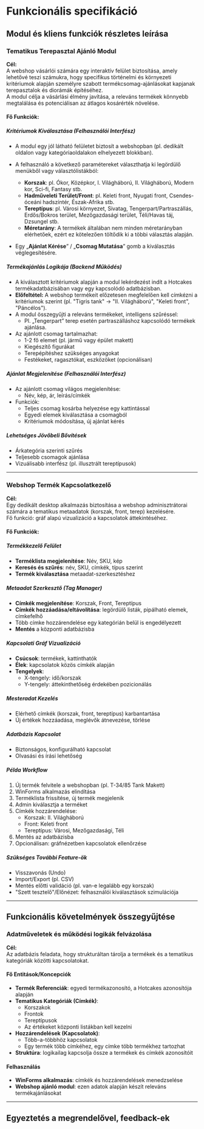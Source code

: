 # Funkcionális specifikáció

## Modul és kliens funkciók részletes leírása

### Tematikus Terepasztal Ajánló Modul

**Cél:**  
A webshop vásárlói számára egy interaktív felület biztosítása, amely lehetővé teszi számukra, hogy specifikus történelmi és környezeti kritériumok alapján személyre szabott termékcsomag-ajánlásokat kapjanak terepasztalok és diorámák építéséhez.  
A modul célja a vásárlási élmény javítása, a releváns termékek könnyebb megtalálása és potenciálisan az átlagos kosárérték növelése.

#### Fő Funkciók:

##### Kritériumok Kiválasztása (Felhasználói Interfész)

- A modul egy jól látható felületet biztosít a webshopban (pl. dedikált oldalon vagy kategóriaoldalakon elhelyezett blokkban).
- A felhasználó a következő paramétereket választhatja ki legördülő menükből vagy választólistákból:
  - **Korszak**: pl. Ókor, Középkor, I. Világháború, II. Világháború, Modern kor, Sci-fi, Fantasy stb.
  - **Hadműveleti Terület/Front**: pl. Keleti front, Nyugati front, Csendes-óceáni hadszíntér, Észak-Afrika stb.
  - **Tereptípus**: pl. Városi környezet, Sivatag, Tengerpart/Partraszállás, Erdős/Bokros terület, Mezőgazdasági terület, Téli/Havas táj, Dzsungel stb.
  - **Méretarány**: A termékek általában nem minden méretarányban elérhetőek, ezért ez kötelezően töltődik ki a többi választás alapján.

- Egy „**Ajánlat Kérése**” / „**Csomag Mutatása**” gomb a kiválasztás véglegesítésére.

##### Termékajánlás Logikája (Backend Működés)

- A kiválasztott kritériumok alapján a modul lekérdezést indít a Hotcakes termékadatbázisában vagy egy kapcsolódó adatbázisban.
- **Előfeltétel:** A webshop termékeit előzetesen megfelelően kell címkézni a kritériumok szerint (pl. "Tigris tank" → "II. Világháború", "Keleti front", "Páncélos").
- A modul összegyűjti a releváns termékeket, intelligens szűréssel:
  - Pl. „Tengerpart” terep esetén partraszálláshoz kapcsolódó termékek ajánlása.
- Az ajánlott csomag tartalmazhat:
  - 1-2 fő elemet (pl. jármű vagy épület makett)
  - Kiegészítő figurákat
  - Terepépítéshez szükséges anyagokat
  - Festékeket, ragasztókat, eszközöket (opcionálisan)

##### Ajánlat Megjelenítése (Felhasználói Interfész)

- Az ajánlott csomag világos megjelenítése:
  - Név, kép, ár, leírás/címkék
- Funkciók:
  - Teljes csomag kosárba helyezése egy kattintással
  - Egyedi elemek kiválasztása a csomagból
  - Kritériumok módosítása, új ajánlat kérés

##### Lehetséges Jövőbeli Bővítések

- Árkategória szerinti szűrés
- Teljesebb csomagok ajánlása
- Vizuálisabb interfész (pl. illusztrált tereptípusok)

---

### Webshop Termék Kapcsolatkezelő

**Cél:**  
Egy dedikált desktop alkalmazás biztosítása a webshop adminisztrátorai számára a tematikus metaadatok (korszak, front, terep) kezelésére.  
Fő funkció: gráf alapú vizualizáció a kapcsolatok áttekintéséhez.

#### Fő Funkciók:

##### Termékkezelő Felület

- **Terméklista megjelenítése**: Név, SKU, kép
- **Keresés és szűrés**: név, SKU, címkék, típus szerint
- **Termék kiválasztása** metaadat-szerkesztéshez

##### Metaadat Szerkesztő (Tag Manager)

- **Címkék megjelenítése**: Korszak, Front, Tereptípus
- **Címkék hozzáadása/eltávolítása**: legördülő listák, pipálható elemek, címkefelhő
- Több címke hozzárendelése egy kategórián belül is engedélyezett
- **Mentés** a központi adatbázisba

##### Kapcsolati Gráf Vizualizáció

- **Csúcsok**: termékek, kattinthatók
- **Élek**: kapcsolatok közös címkék alapján
- **Tengelyek**:
  - X-tengely: idő/korszak
  - Y-tengely: áttekinthetőség érdekében pozicionálás

##### Mesteradat Kezelés

- Elérhető címkék (korszak, front, tereptípus) karbantartása
- Új értékek hozzáadása, meglévők átnevezése, törlése

##### Adatbázis Kapcsolat

- Biztonságos, konfigurálható kapcsolat
- Olvasási és írási lehetőség

##### Példa Workflow

1. Új termék felvitele a webshopban (pl. T-34/85 Tank Makett)
2. WinForms alkalmazás elindítása
3. Terméklista frissítése, új termék megjelenik
4. Admin kiválasztja a terméket
5. Címkék hozzárendelése:
   - Korszak: II. Világháború
   - Front: Keleti front
   - Tereptípus: Városi, Mezőgazdasági, Téli
6. Mentés az adatbázisba
7. Opcionálisan: gráfnézetben kapcsolatok ellenőrzése

##### Szükséges További Feature-ök

- Visszavonás (Undo)
- Import/Export (pl. CSV)
- Mentés előtti validáció (pl. van-e legalább egy korszak)
- "Szett tesztelő"/Előnézet: felhasználói kiválasztások szimulációja

---

## Funkcionális követelmények összegyűjtése

### Adatműveletek és működési logikák felvázolása

**Cél:**  
Az adatbázis feladata, hogy strukturáltan tárolja a termékek és a tematikus kategóriák közötti kapcsolatokat.

#### Fő Entitások/Koncepciók

- **Termék Referenciák**: egyedi termékazonosító, a Hotcakes azonosítója alapján
- **Tematikus Kategóriák (Címkék)**:
  - Korszakok
  - Frontok
  - Tereptípusok
  - Az értékeket központi listákban kell kezelni
- **Hozzárendelések (Kapcsolatok)**:
  - Több-a-többhöz kapcsolatok
  - Egy termék több címkéhez, egy címke több termékhez tartozhat
- **Struktúra**: logikailag kapcsolja össze a termékek és címkék azonosítóit

#### Felhasználás

- **WinForms alkalmazás**: címkék és hozzárendelések menedzselése
- **Webshop ajánló modul**: ezen adatok alapján készít releváns termékajánlásokat

---

## Egyeztetés a megrendelővel, feedback-ek
